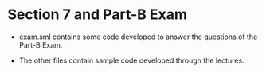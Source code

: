 # Section 7 and Part-B Exam

- [exam.sml](exam.sml) contains some code developed to answer
  the questions of the Part-B Exam.
  
- The other files contain sample code developed through the lectures.
